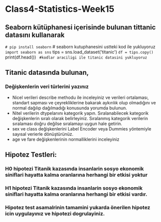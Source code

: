 # Class4-Statistics-Week15
## Seaborn kütüphanesi içerisinde bulunan tittanic datasını kullanarak
` # pip install seaborn
` # seaborn kutuphanesini ustteki kod ile yukluyoruz
` import seaborn as sns
` tips = sns.load_dataset('titanic')
` df = tips.copy()
` print(df.head())
` #kodlar araciligi ile titanic datasini yukluyoruz`


## Titanic datasında bulunan,
### Değişkenlerin veri türlerini yazınız
- Nicel verileri describe methodu ile inceleyiniz ve verileri ortalaması, standart sapması ve çeyrekliklerine bakarak aykırılık olup olmadığını ve normal dağılıp dağılmadığı konusunda yorumda bulunun.
- Nitel verilerin dtypelarıını kategorik yapın. Sıralanabilecek kategorik değişkenlerin sıralı olarak belirleyiniz. Sıralanmış kategorik verilerin sıralaması doğru değilse sıralamayı uygun hale getirin.
- sex ve class değişkenlerini Label Encoder  veya Dummies yöntemiyle sayısal verierle dönüştürünüz.
- age ve fare değişkenlerinin normalliklerini inceleyiniz

## Hipotez Testleri:

### H0 hipotezi Titanik kazasında insanlarin sosyo ekonomik siniflari hayatta kalma oranlarına herhangi bir etkisi yoktur
### H1 hipotezi Titanik kazasında insanlarin sosyo ekonomik siniflari hayatta kalma oranlarına herhangi bir etkisi vardır.

### Hipotez test asamalrinin tamamini yukarda önerilen hipotez icin uygulayınız ve hipotezi dogrulayiniz.
